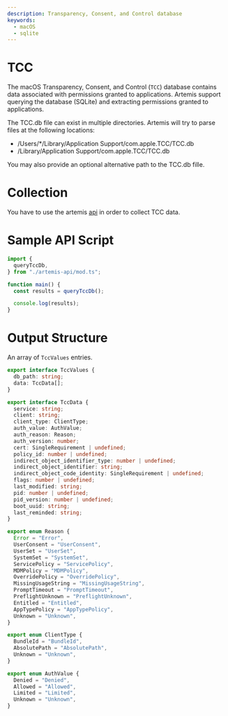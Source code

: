 ```yaml
---
description: Transparency, Consent, and Control database
keywords:
  - macOS
  - sqlite
---
```


# TCC

The macOS Transparency, Consent, and Control (`TCC`) database contains data
associated with permissions granted to applications. Artemis support querying
the database (SQLite) and extracting permissions granted to applications.

The TCC.db file can exist in multiple directories. Artemis will try to parse
files at the following locations:

- /Users/*/Library/Application Support/com.apple.TCC/TCC.db
- /Library/Application Support/com.apple.TCC/TCC.db

You may also provide an optional alternative path to the TCC.db fille.

# Collection

You have to use the artemis [api](../../API/overview.md) in order to collect TCC
data.

# Sample API Script

```typescript
import {
  queryTccDb,
} from "./artemis-api/mod.ts";

function main() {
  const results = queryTccDb();

  console.log(results);
}
```

# Output Structure

An array of `TccValues` entries.

```typescript
export interface TccValues {
  db_path: string;
  data: TccData[];
}

export interface TccData {
  service: string;
  client: string;
  client_type: ClientType;
  auth_value: AuthValue;
  auth_reason: Reason;
  auth_version: number;
  cert: SingleRequirement | undefined;
  policy_id: number | undefined;
  indirect_object_identifier_type: number | undefined;
  indirect_object_identifier: string;
  indirect_object_code_identity: SingleRequirement | undefined;
  flags: number | undefined;
  last_modified: string;
  pid: number | undefined;
  pid_version: number | undefined;
  boot_uuid: string;
  last_reminded: string;
}

export enum Reason {
  Error = "Error",
  UserConsent = "UserConsent",
  UserSet = "UserSet",
  SystemSet = "SystemSet",
  ServicePolicy = "ServicePolicy",
  MDMPolicy = "MDMPolicy",
  OverridePolicy = "OverridePolicy",
  MissingUsageString = "MissingUsageString",
  PromptTimeout = "PromptTimeout",
  PreflightUnknown = "PreflightUnknown",
  Entitled = "Entitled",
  AppTypePolicy = "AppTypePolicy",
  Unknown = "Unknown",
}

export enum ClientType {
  BundleId = "BundleId",
  AbsolutePath = "AbsolutePath",
  Unknown = "Unknown",
}

export enum AuthValue {
  Denied = "Denied",
  Allowed = "Allowed",
  Limited = "Limited",
  Unknown = "Unknown",
}
```

